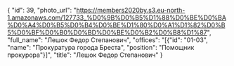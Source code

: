 {
    "id": 39,
    "photo_url": "https://members2020by.s3.eu-north-1.amazonaws.com/127733_%D0%9B%D0%B5%D1%88%D0%BE%D0%BA%D0%A4%D0%B5%D0%B4%D0%BE%D1%80%D0%A1%D1%82%D0%B5%D0%BF%D0%B0%D0%BD%D0%BE%D0%B2%D0%B8%D1%87",
    "full_name": "Лешок Федор Степанович",
    "offices": "[{\"id\": \"01-03\", \"name\": \"Прокуратура города Бреста\", \"position\": \"Помощник прокурора\"}]",
    "title": "Лешок Федор Степанович"
}